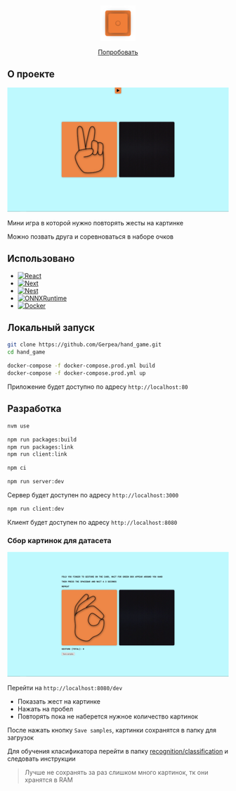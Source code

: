 <p align="center">
  <a href="https://handgesture.ru">
    <img src="readme/logo.png" alt="Logo" width="80" height="80">
  </a>
</p>
<p align="center">
    <a href="https://handgesture.ru">Попробовать</a>
</p>

## О проекте

[![Hand Game Screen Shot][product-screenshot]](https://handgesture.ru)

Мини игра в которой нужно повторять жесты на картинке

Можно позвать друга и соревноваться в наборе очков

## Использовано

- [![React][React.js]][React-url]
- [![Next][Next.js]][Next-url]
- [![Nest][Nest.js]][Nest-url]
- [![ONNXRuntime][ONNXRuntime.ai]][ONNXRuntime-url]
- [![Docker][docker.com]][Docker-url]

## Локальный запуск

```sh
git clone https://github.com/Gerpea/hand_game.git
cd hand_game
```

```sh
docker-compose -f docker-compose.prod.yml build
docker-compose -f docker-compose.prod.yml up
```

Приложение будет доступно по адресу `http://localhost:80`

## Разработка

```sh
nvm use
```

```sh
npm run packages:build
npm run packages:link
npm run client:link
```

```sh
npm ci
```

```sh
npm run server:dev
```

Сервер будет доступен по адресу `http://localhost:3000`

```sh
npm run client:dev
```

Клиент будет доступен по адресу `http://localhost:8080`

### Сбор картинок для датасета

[![Hand Game Dev Screen Shot][product-dev-screenshot]](http://localhost:8080/dev)

Перейти на `http://localhost:8080/dev`

- Показать жест на картинке
- Нажать на пробел
- Повторять пока не наберется нужное количество картинок

После нажать кнопку `Save samples`, картинки сохранятся в папку для загрузок

Для обучения класификатора перейти в папку [recognition/classification](recognition/classification) и следовать инструкции

> Лучше не сохранять за раз слишком много картинок, тк они хранятся в RAM

[product-screenshot]: readme/preview.png
[product-dev-screenshot]: readme/dev.png
[Next.js]: https://img.shields.io/badge/Next.js-000000.svg?style=for-the-badge&logo=nextdotjs&logoColor=white
[Next-url]: https://nextjs.org/
[React.js]: https://img.shields.io/badge/React-61DAFB.svg?style=for-the-badge&logo=React&logoColor=black
[React-url]: https://reactjs.org/
[Nest.js]: https://img.shields.io/badge/NestJS-E0234E.svg?style=for-the-badge&logo=NestJS&logoColor=white
[Nest-url]: https://nestjs.com/
[ONNXRuntime.ai]: https://img.shields.io/badge/ONNX-005CED.svg?style=for-the-badge&logo=ONNX&logoColor=white
[ONNXRuntime-url]: https://onnxruntime.ai/
[Docker.com]: https://img.shields.io/badge/Docker-2496ED.svg?style=for-the-badge&logo=Docker&logoColor=white
[Docker-url]: https://www.docker.com/
